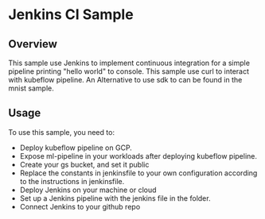 # Jenkins CI Sample

## Overview
This sample use Jenkins to implement continuous integration for a simple pipeline printing "hello world" to console. 
This sample use curl to interact with kubeflow pipeline. An Alternative to use sdk to can be found in the mnist sample.

## Usage
To use this sample, you need to:
* Deploy kubeflow pipeline on GCP.
* Expose ml-pipeline in your workloads after deploying kubeflow pipeline.
* Create your gs bucket, and set it public
* Replace the constants in jenkinsfile to your own configuration according to the instructions in jenkinsfile.
* Deploy Jenkins on your machine or cloud
* Set up a Jenkins pipeline with the jenkins file in the folder.
* Connect Jenkins to your github repo
